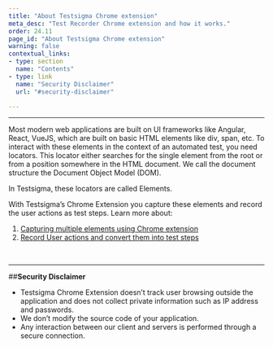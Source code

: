```yaml
---
title: "About Testsigma Chrome extension"
meta_desc: "Test Recorder Chrome extension and how it works."
order: 24.11
page_id: "About Testsigma Chrome extension"
warning: false
contextual_links:
- type: section
  name: "Contents"
- type: link
  name: "Security Disclaimer"
  url: "#security-disclaimer"

---
```


---

Most modern web applications are built on UI frameworks like Angular, React, VueJS, which are built on basic HTML elements like div, span, etc. To interact with these elements in the context of an automated test, you need locators. This locator either searches for the single element from the root or from a position somewhere in the HTML document. We call the document structure the Document Object Model (DOM).

In Testsigma, these locators are called Elements.

With Testsigma’s Chrome Extension you capture these elements and record the user actions as test steps. Learn more about:

1. [Capturing multiple elements using Chrome extension](https://testsigma.com/elements/web-apps/record-multiple-elements/)
2. [Record User actions and convert them into test steps](https://testsigma.com/tutorials/test-cases/web-applications/build-tests-using-recorder/)

<br>

---
##**Security Disclaimer**

* Testsigma Chrome Extension doesn’t  track user browsing outside the application and does not collect private information such as IP address and passwords.
* We don’t modify the source code of your application.
* Any interaction between our client and servers is performed through a secure connection.



